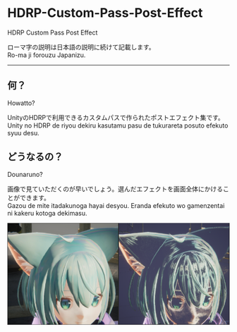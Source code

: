 # HDRP-Custom-Pass-Post-Effect
HDRP Custom Pass Post Effect

ローマ字の説明は日本語の説明に続けて記載します。  
Ro-ma ji forouzu Japanizu.

---

## 何？  
Howatto?

UnityのHDRPで利用できるカスタムパスで作られたポストエフェクト集です。  
Unity no HDRP de riyou dekiru kasutamu pasu de tukurareta posuto efekuto syuu desu.

## どうなるの？
Dounaruno?

画像で見ていただくのが早いでしょう。選んだエフェクトを画面全体にかけることができます。  
Gazou de mite itadakunoga hayai desyou. Eranda efekuto wo gamenzentai ni kakeru kotoga dekimasu.

![ポストエフェクト posutoefekuto](https://raw.githubusercontent.com/sayachang/HDRP-Custom-Pass-Post-Effect/master/Assets/Images/CustomPassImage.png "posteffect")
